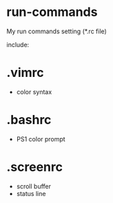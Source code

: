run-commands
==

My run commands setting (*.rc file)

include:

# .vimrc
  * color syntax

# .bashrc
  * PS1 color prompt

# .screenrc
  * scroll buffer
  * status line
